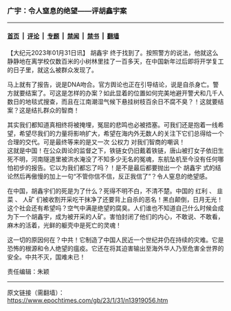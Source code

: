 ### 广宇：令人窒息的绝望——评胡鑫宇案

---

#### [首页](../../../..?n13919056) &nbsp;|&nbsp; [评论](../../../../../epoch-comment?n13919056) &nbsp;|&nbsp; [专题](../../../../../epoch-special?n13919056) &nbsp;|&nbsp; [禁闻](../../../../../epoch-news?n13919056) &nbsp;|&nbsp; [禁书](../../../../../books?n13919056) &nbsp;|&nbsp; [翻墙](https://github.com/gfw-breaker/nogfw/blob/master/README.md?n13919056)


<div class="post_content" id="artbody" itemprop="articleBody">
 <!-- article content begin -->
 <p>
  【大纪元2023年01月31日讯】
  <ok href="https://www.epochtimes.com/gb/tag/%E8%83%A1%E9%91%AB%E5%AE%87.html">
   胡鑫宇
  </ok>
  终于找到了。按照警方的说法，他就这么静静地在离学校仅数百米的小树林里挂了一百多天，在中国新年过后即将开学复工的日子里，就这么被群众发现了。
 </p>
 <p>
  马上就有了报告，说是DNA吻合。官方舆论也正在引导结论，说是自杀身亡。警方就要结案了。可这是怎样的办案？如此显着的位置如何完美地避开警犬和几千人数日的地毯式搜查，而且在江南潮湿气候下悬挂树枝百余日不腐不臭？！这就要结案？这是结扎群众的智商！
 </p>
 <p>
  其实我们都知道真相终将被掩埋，冤屈的悲鸣也必被捂塞。可我们还是抱着一线希望，希望尽我们的力量将影响扩大，希望在海内外无数人的关注下它们总得给一个合理的交代。可是最终等来的是又一次
  <ok href="https://www.epochtimes.com/gb/tag/%E5%85%AC%E6%9D%83%E5%8A%9B.html">
   公权力
  </ok>
  对我们智商的嘲讽！
  <br/>
  这就是中国！在公众舆论的监督之下，铁链女仍旧戴着铁链，唐山被打女子依旧生死不明，河南隧道里被洪水淹没了不知多少无名的冤魂，东航坠机至今没有任何哪怕初步的报告。它以为我们都忘了吗？！是不是最后都要抛出一个
  <ok href="https://www.epochtimes.com/gb/tag/%E8%83%A1%E9%91%AB%E5%AE%87.html">
   胡鑫宇
  </ok>
  式的结论然后再傲慢的加上一句“不管你信不信，反正我信了”？令人窒息的绝望感。
 </p>
 <p>
  在中国，胡鑫宇们的死是为了什么？死得不明不白，不清不楚。中国的
  <ok href="https://www.epochtimes.com/gb/tag/%E7%BA%A2%E5%88%A9.html">
   红利
  </ok>
  、
  <ok href="https://www.epochtimes.com/gb/tag/%E9%9F%AD%E8%8F%9C.html">
   韭菜
  </ok>
  、
  <ok href="https://www.epochtimes.com/gb/tag/%E4%BA%BA%E7%9F%BF.html">
   人矿
  </ok>
  们被收割开采吃干抹净了还要背上自杀的恶名！黑白颠倒，日月无光！这个社会还有希望吗？空气中满是绝望的腐臭。人们谁也不知道自己什么时候会成为下一个胡鑫宇，成为被开采的人矿。害怕封闭了他们的内心，不敢说、不敢看，麻木的活着，光鲜的躯壳中是死亡的灵魂！
 </p>
 <p>
  这一切的原因何在？中共！它制造了中国人民近一个世纪并仍在持续的灾难。它是恐怖的根源和令人绝望的瘟疫。它还在将其迫害输出至海外华人乃至危害全世界的安全。中共不灭，国难未已！
 </p>
 <p>
  责任编辑：朱颖
 </p>
 <!-- article content end -->
 <div id="below_article_ad">
 </div>
</div>


---

原文链接（需翻墙）：https://www.epochtimes.com/gb/23/1/31/n13919056.htm